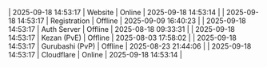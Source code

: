 | 2025-09-18 14:53:17 | Website | Online | 2025-09-18 14:53:14 |
| 2025-09-18 14:53:17 | Registration | Offline | 2025-09-09 16:40:23 |
| 2025-09-18 14:53:17 | Auth Server | Offline | 2025-08-18 09:33:31 |
| 2025-09-18 14:53:17 | Kezan (PvE) | Offline | 2025-08-03 17:58:02 |
| 2025-09-18 14:53:17 | Gurubashi (PvP) | Offline | 2025-08-23 21:44:06 |
| 2025-09-18 14:53:17 | Cloudflare | Online | 2025-09-18 14:53:14 |
